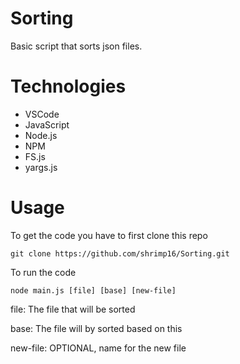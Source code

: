 # Sorting

Basic script that sorts json files.

# Technologies
  - VSCode
  - JavaScript
  - Node.js
  - NPM
  - FS.js
  - yargs.js

# Usage

To get the code you have to first clone this repo

```
git clone https://github.com/shrimp16/Sorting.git
```

To run the code 

```
node main.js [file] [base] [new-file]
```
file: The file that will be sorted

base: The file will by sorted based on this

new-file: OPTIONAL, name for the new file
